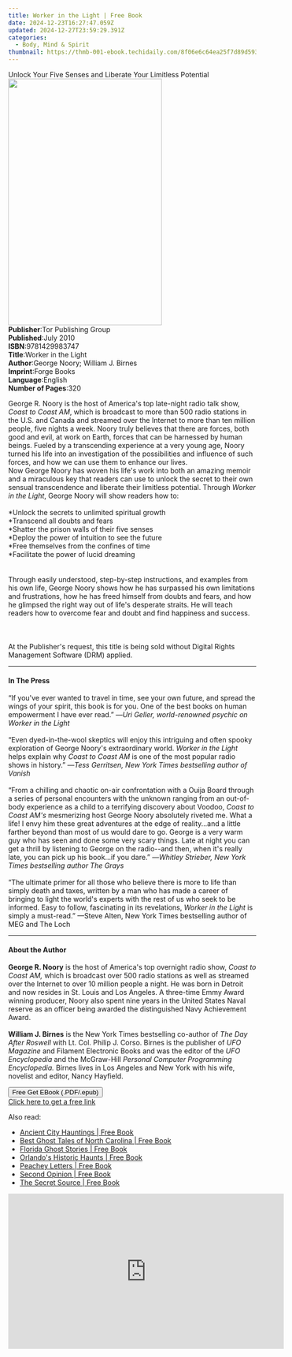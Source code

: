 ```yaml
---
title: Worker in the Light | Free Book
date: 2024-12-23T16:27:47.059Z
updated: 2024-12-27T23:59:29.391Z
categories:
  - Body, Mind & Spirit
thumbnail: https://thmb-001-ebook.techidaily.com/8f06e6c64ea25f7d89d593d3c438ceb471dd9be649c401db7d3c70d7fb663ce4.jpg
---
```

<main id="book-container">
  <div class="flex flex-col">
    <div class="book-brief flex-1 py-6 px-4 sm:p-6 md:py-10 md:px-8">
      <!-- brief-->
      <div class="book-brief-main">
        Unlock Your Five Senses and Liberate Your Limitless Potential
      </div>
    </div>
    <div
      class="book-meta-info flex-1 grid gap-4 col-start-1 col-end-3 row-start-1 sm:mb-6 sm:grid-cols-4 lg:gap-6 lg:col-start-2 lg:row-end-6 lg:row-span-6 lg:mb-0"
    >
      <div
        class="book-meta-info-left place-content-center mt-4 p-4 text-sm leading-6 col-start-2 col-span-2 dark:text-slate-400"
      >
        <img
          class="w-full h-500 object-cover rounded-lg sm:h-255 sm:col-span-2 lg:col-span-full"
          src="https://img-001-ebook.techidaily.com/499554d01afca165e4c653880212d1f0343fd8583f9ba33d67199a9559d06dfe.jpg"
          alt=""
          width="312"
          height="500"
        />
      </div>
      <div
        class="book-meta-info-right mt-2 col-start-1 row-start-2 col-span-3 self-center"
      >
        <!-- meta data  -->
        <div class="flex flex-col px-4 md:px-8">
          <div class="flex-1">
            <strong>Publisher</strong>:<span class="px-2"
              >Tor Publishing Group</span
            >
          </div>
          <div class="flex-1">
            <strong>Published</strong>:<span class="px-2">July 2010</span>
          </div>
          <div class="flex-1">
            <strong>ISBN</strong>:<span class="px-2">9781429983747</span>
          </div>
          <div class="flex-1">
            <strong>Title</strong>:<span class="px-2">Worker in the Light</span>
          </div>
          <div class="flex-1">
            <strong>Author</strong>:<span class="px-2"
              >George Noory; William J. Birnes</span
            >
          </div>
          <div class="flex-1">
            <strong>Imprint</strong>:<span class="px-2">Forge Books</span>
          </div>
          <div class="flex-1">
            <strong>Language</strong>:<span class="px-2">English</span>
          </div>
          <div class="flex-1">
            <strong>Number of Pages</strong>:<span class="px-2">320</span>
          </div>
        </div>
      </div>
    </div>
    <div class="book-description flex-1 py-6 px-4 sm:p-6 md:py-10 md:px-8">
      <div class="book-description-main">
        <div accordion-content="" id="description">
          <p>
            George R. Noory is the host of America's top late-night radio talk
            show, <i>Coast to Coast AM</i>, which is broadcast to more than 500
            radio stations in the U.S. and Canada and streamed over the Internet
            to more than ten million people, five nights a week. Noory truly
            believes that there are forces, both good and evil, at work on
            Earth, forces that can be harnessed by human beings. Fueled by a
            transcending experience at a very young age, Noory turned his life
            into an investigation of the possibilities and influence of such
            forces, and how we can use them to enhance our lives. <br />Now
            George Noory has woven his life's work into both an amazing memoir
            and a miraculous key that readers can use to unlock the secret to
            their own sensual transcendence and liberate their limitless
            potential. Through <i>Worker in the Light</i>, George Noory will
            show readers how to:<br /><br />*Unlock the secrets to unlimited
            spiritual growth<br />*Transcend all doubts and fears<br />*Shatter
            the prison walls of their five senses<br />*Deploy the power of
            intuition to see the future<br />*Free themselves from the confines
            of time<br />*Facilitate the power of lucid dreaming
            <br /><br /><br />Through easily understood, step-by-step
            instructions, and examples from his own life, George Noory shows how
            he has surpassed his own limitations and frustrations, how he has
            freed himself from doubts and fears, and how he glimpsed the right
            way out of life's desperate straits. He will teach readers how to
            overcome fear and doubt and find happiness and success.
            <br /><br /><br /><br />At the Publisher's request, this title is
            being sold without Digital Rights Management Software (DRM) applied.
          </p>
        </div>
        <div class="accordion-fader"></div>
      </div>
    </div>
    <div class="book-excerpts flex-1 py-6 px-4 sm:p-6 md:py-10 md:px-8">
      <!-- excerpts-->
      <div class="book-excerpts-main">
        <hr />
        <h4 class="placeholder placeholder-heading">
          <span>In The Press</span>
        </h4>
        <p></p>
        <p>
          “If you've ever wanted to travel in time, see your own future, and
          spread the wings of your spirit, this book is for you. One of the best
          books on human empowerment I have ever read.” —<i
            >Uri Geller, world-renowned psychic on Worker in the Light</i
          ><br /><br />“Even dyed-in-the-wool skeptics will enjoy this
          intriguing and often spooky exploration of George Noory's
          extraordinary world. <i>Worker in the Light</i> helps explain why
          <i>Coast to Coast AM</i> is one of the most popular radio shows in
          history.” —<i
            >Tess Gerritsen, New York Times bestselling author of Vanish</i
          ><br /><br />“From a chilling and chaotic on-air confrontation with a
          Ouija Board through a series of personal encounters with the unknown
          ranging from an out-of-body experience as a child to a terrifying
          discovery about Voodoo, <i>Coast to Coast AM's </i>mesmerizing host
          George Noory absolutely riveted me. What a life! I envy him these
          great adventures at the edge of reality...and a little farther beyond
          than most of us would dare to go. George is a very warm guy who has
          seen and done some very scary things. Late at night you can get a
          thrill by listening to George on the radio--and then, when it's really
          late, you can pick up his book...if you dare.” —<i
            >Whitley Strieber, New York Times bestselling author The Grays</i
          ><br /><br />“The ultimate primer for all those who believe there is
          more to life than simply death and taxes, written by a man who has
          made a career of bringing to light the world's experts with the rest
          of us who seek to be informed. Easy to follow, fascinating in its
          revelations, <i>Worker in the Light</i> is simply a must-read.” —Steve
          Alten, New York Times bestselling author of MEG and The Loch
        </p>
        <p></p>
      </div>
    </div>
    <div class="book-about-author flex-1 py-6 px-4 sm:p-6 md:py-10 md:px-8">
      <!-- about author-->
      <div class="book-main-author-main">
        <hr />
        <h4 class="placeholder placeholder-heading">
          <span>About the Author</span>
        </h4>
        <p></p>
        <p>
          <b>George R. Noory</b> is the host of America's top overnight radio
          show, <i>Coast to Coast AM,</i> which is broadcast over 500 radio
          stations as well as streamed over the Internet to over 10 million
          people a night. He was born in Detroit and now resides in St. Louis
          and Los Angeles. A three-time Emmy Award winning producer, Noory also
          spent nine years in the United States Naval reserve as an officer
          being awarded the distinguished Navy Achievement Award. <br /><br /><b
            >William J. Birnes</b
          >
          is the New York Times bestselling co-author of
          <i>The Day After Roswell</i> with Lt. Col. Philip J. Corso. Birnes is
          the publisher of <i>UFO Magazine</i> and Filament Electronic Books and
          was the editor of the <i>UFO Encyclopedia</i> and the McGraw-Hill
          <i>Personal Computer Programming Encyclopedia.</i> Birnes lives in Los
          Angeles and New York with his wife, novelist and editor, Nancy
          Hayfield.
        </p>
        <p></p>
      </div>
    </div>
    <div class="book-free-get flex-1 py-6 px-4 sm:p-6 md:py-10 md:px-8">
      <button
        id="btn-free-get"
        class="bg-blue-500 hover:bg-blue-700 text-white font-bold py-2 px-4 rounded"
      >
        Free Get EBook (.PDF/.epub)
      </button>
      <div id="countdown-display" class="px-2 text-lg mt-2"></div>
      <a
        id="free-link"
        class="hidden bg-blue-500 hover:bg-blue-700 text-white font-bold py-2 px-4 rounded"
        href="https://www.ebooks.com/en-us/book/664275/worker-in-the-light/george-noory/"
        target="_blank"
        >Click here to get a free link</a
      >
    </div>
    <script>
      let countdownTime = 0;
      let countdownInterval = null;
      document
        .getElementById('btn-free-get')
        .addEventListener('click', startCountdown);
      function startCountdown() {
        countdownTime = new Date().getTime() + 60000 * 3;
        countdownInterval = setInterval(updateCountdown, 1000);
        document.getElementById('btn-free-get').disabled = true;
        document
          .getElementById('btn-free-get')
          .classList.add('bg-gray-500', 'cursor-not-allowed');
      }
      function updateCountdown() {
        let currentTime = new Date().getTime();
        let timeLeft = countdownTime - currentTime;
        let secondsLeft = Math.floor(timeLeft / 1000);
        document.getElementById('countdown-display').innerHTML =
          `Remaining time: ${secondsLeft} seconds.`;
        if (secondsLeft <= 0) {
          clearInterval(countdownInterval);
          document.getElementById('btn-free-get').classList.add('hidden');
          document.getElementById('free-link').classList.remove('hidden');
          document.getElementById('countdown-display').innerHTML = '';
        }
      }
    </script>
  </div>
</main>

<ins class="adsbygoogle"
      style="display:block"
      data-ad-client="ca-pub-7571918770474297"
      data-ad-slot="8358498916"
      data-ad-format="auto"
      data-full-width-responsive="true"></ins>
    

<span class="atpl-alsoreadstyle">Also read:</span>
<div><ul>
<li><a href="https://novels-ebooks.techidaily.com/96440136-9781561646388-ancient-city-hauntings/"><u>Ancient City Hauntings | Free Book</u></a></li>
<li><a href="https://novels-ebooks.techidaily.com/96454333-9781561649495-best-ghost-tales-of-north-carolina/"><u>Best Ghost Tales of North Carolina | Free Book</u></a></li>
<li><a href="https://novels-ebooks.techidaily.com/96440154-9781561646326-florida-ghost-stories/"><u>Florida Ghost Stories | Free Book</u></a></li>
<li><a href="https://novels-ebooks.techidaily.com/96440126-9781561646029-orlandos-historic-haunts/"><u>Orlando's Historic Haunts | Free Book</u></a></li>
<li><a href="https://novels-ebooks.techidaily.com/96438816-9781908746900-peachey-letters/"><u>Peachey Letters | Free Book</u></a></li>
<li><a href="https://novels-ebooks.techidaily.com/96440283-9781612680330-second-opinion/"><u>Second Opinion | Free Book</u></a></li>
<li><a href="https://novels-ebooks.techidaily.com/96438705-9781934170311-the-secret-source/"><u>The Secret Source | Free Book</u></a></li>
</ul></div>

<!-- affiliate ads begin -->
<iframe width="560" height="315" src="https://www.youtube.com/embed/PKZUYice-ws?si=L8iMa9T3h7TMSWdQ" title="YouTube video player" frameborder="0" allow="accelerometer; autoplay; clipboard-write; encrypted-media; gyroscope; picture-in-picture; web-share" referrerpolicy="strict-origin-when-cross-origin" allowfullscreen></iframe>
<!-- affiliate ads end -->

